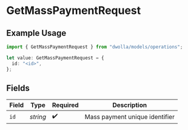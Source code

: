 # GetMassPaymentRequest

## Example Usage

```typescript
import { GetMassPaymentRequest } from "dwolla/models/operations";

let value: GetMassPaymentRequest = {
  id: "<id>",
};
```

## Fields

| Field                          | Type                           | Required                       | Description                    |
| ------------------------------ | ------------------------------ | ------------------------------ | ------------------------------ |
| `id`                           | *string*                       | :heavy_check_mark:             | Mass payment unique identifier |